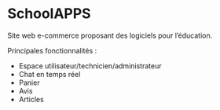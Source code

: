 # SchoolAPPS

Site web e-commerce proposant des logiciels pour l’éducation.

Principales fonctionnalités :

- Espace utilisateur/technicien/administrateur
- Chat en temps réel
-  Panier
-  Avis
- Articles
